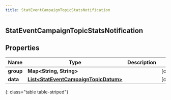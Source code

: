 ```yaml
---
title: StatEventCampaignTopicStatsNotification
---
```

## StatEventCampaignTopicStatsNotification


## Properties

| Name | Type | Description | Notes |
| ------------ | ------------- | ------------- | ------------- |
| **group** | **Map&lt;String, String&gt;** |  |  [optional] |
| **data** | [**List&lt;StatEventCampaignTopicDatum&gt;**](StatEventCampaignTopicDatum.html) |  |  [optional] |
{: class="table table-striped"}



